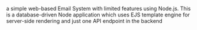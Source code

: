 a simple web-based Email System with limited features
using Node.js. This is a database-driven Node application which uses EJS template engine for
server-side rendering and just one API endpoint in the backend
